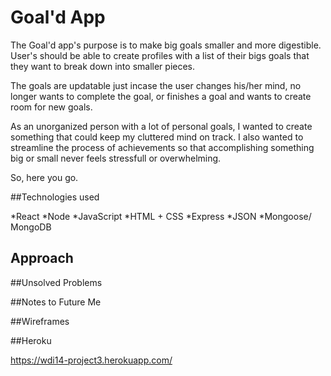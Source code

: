 # Goal'd App

The Goal'd app's purpose is to make big goals smaller and more digestible. User's should be able to create profiles with a list of their bigs goals that they want to break down into smaller pieces.

The goals are updatable just incase the user changes his/her mind, no longer wants to complete the goal, or finishes a goal and wants to create room for new goals.

As an unorganized person with a lot of personal goals, I wanted to create something that could keep my cluttered mind on track. I also wanted to streamline the process of achievements so that accomplishing something big or small never feels stressfull or overwhelming. 

So, here you go.

##Technologies used

*React
*Node
*JavaScript
*HTML + CSS
*Express
*JSON
*Mongoose/ MongoDB

## Approach

##Unsolved Problems 

##Notes to Future Me

##Wireframes

##Heroku 

https://wdi14-project3.herokuapp.com/